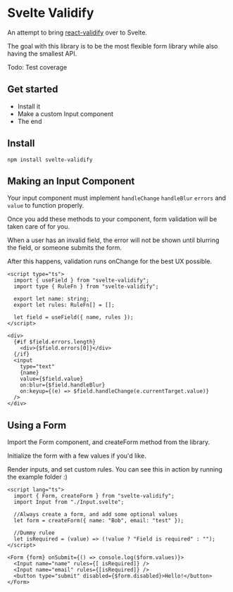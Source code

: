# Svelte Validify

An attempt to bring [react-validify](https://github.com/zackify/validify) over to Svelte.

The goal with this library is to be the most flexible form library while also having the smallest API.

Todo: Test coverage

## Get started

- Install it
- Make a custom Input component
- The end

## Install

```
npm install svelte-validify
```

## Making an Input Component

Your input component must implement `handleChange` `handleBlur` `errors` and `value` to function properly.

Once you add these methods to your component, form validation will be taken care of for you. 

When a user has an invalid field, the error will not be shown until blurring the field, or someone submits the form.

After this happens, validation runs onChange for the best UX possible.

```svelte
<script type="ts">
  import { useField } from "svelte-validify";
  import type { RuleFn } from "svelte-validify";

  export let name: string;
  export let rules: RuleFn[] = [];

  let field = useField({ name, rules });
</script>

<div>
  {#if $field.errors.length}
    <div>{$field.errors[0]}</div>
  {/if}
  <input
    type="text"
    {name}
    value={$field.value}
    on:blur={$field.handleBlur}
    on:keyup={(e) => $field.handleChange(e.currentTarget.value)}
  />
</div>

```

## Using a Form

Import the Form component, and createForm method from the library.

Initialize the form with a few values if you'd like.

Render inputs, and set custom rules. You can see this in action by running the example folder :)
```svelte
<script lang="ts">
  import { Form, createForm } from "svelte-validify";
  import Input from "./Input.svelte";

  //Always create a form, and add some optional values
  let form = createForm({ name: "Bob", email: "test" });

  //Dummy rulee
  let isRequired = (value) => (!value ? "Field is required" : "");
</script>

<Form {form} onSubmit={() => console.log($form.values)}>
  <Input name="name" rules={[ isRequired]} />
  <Input name="email" rules={[isRequired]} />
  <button type="submit" disabled={$form.disabled}>Hello!</button>
</Form>
```

